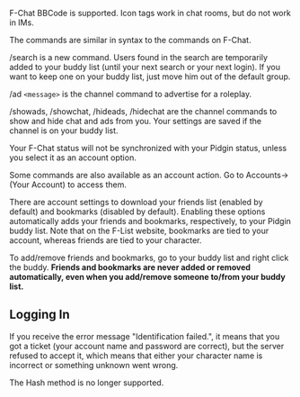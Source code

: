 F-Chat BBCode is supported. Icon tags work in chat rooms, but do not work in IMs.

The commands are similar in syntax to the commands on F-Chat.

/search is a new command. Users found in the search are temporarily added to your buddy list (until your next search or your next login). If you want to keep one on your buddy list, just move him out of the default group.

/ad `<message>` is the channel command to advertise for a roleplay.

/showads, /showchat, /hideads, /hidechat are the channel commands to show and hide chat and ads from you. Your settings are saved if the channel is on your buddy list.

Your F-Chat status will not be synchronized with your Pidgin status, unless you select it as an account option.

Some commands are also available as an account action. Go to Accounts->(Your Account) to access them.

There are account settings to download your friends list (enabled by default) and bookmarks (disabled by default).
Enabling these options automatically adds your friends and bookmarks, respectively, to your Pidgin buddy list.
Note that on the F-List website, bookmarks are tied to your account, whereas friends are tied to your character.

To add/remove friends and bookmarks, go to your buddy list and right click the buddy.
**Friends and bookmarks are never added or removed automatically, even when you add/remove someone to/from your buddy list.**

## Logging In ##

If you receive the error message "Identification failed.", it means that you got a ticket (your account name and password are correct), but the server refused to accept it, which means that either your character name is incorrect or something unknown went wrong.

The Hash method is no longer supported.